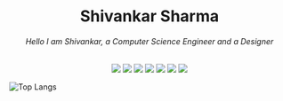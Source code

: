 <h1 align="center">
  Shivankar Sharma
 </h1>
<h6 align="center">
Hello I am Shivankar, a Computer Science Engineer and a Designer
</h6>

<p align="center"><img src="https://img.shields.io/badge/-HTML5-E34F26?style=flat-square&logo=html5&logoColor=white"/> <img src="https://img.shields.io/badge/-CSS3-1572B6?style=flat-square&logo=css3"/> <img src="https://img.shields.io/badge/-JavaScript-black?style=flat-square&logo=javascript"/> <img src="https://img.shields.io/badge/-Bootstrap-563D7C?style=flat-square&logo=bootstrap"/> <img src="https://img.shields.io/badge/-React-black?style=flat-square&logo=react"/> <img src="https://img.shields.io/badge/-Python-2E6693?style=flat-square&logo=python&logoColor=F7CD39"/> <img src="https://komarev.com/ghpvc/?username=shiv4nk4r&color=blue" /></p>

![Top Langs](https://github-readme-stats.vercel.app/api/top-langs/?username=shiv4nk4r)
